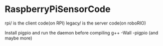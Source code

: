 # RaspberryPiSensorCode
rpi/ is the client code(on RPI)
legacy/ is the server code(on roboRIO)

Install pigpio and run the daemon before compiling
g++ -Wall -pigpio (and maybe more)